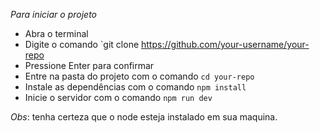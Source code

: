 *Para iniciar o projeto*

- Abra o terminal
- Digite o comando `git clone https://github.com/your-username/your-repo
- Pressione Enter para confirmar
- Entre na pasta do projeto com o comando `cd your-repo`
- Instale as dependências com o comando `npm install`
- Inicie o servidor com o comando `npm run dev`

*Obs*: tenha certeza que o node esteja instalado em sua maquina.